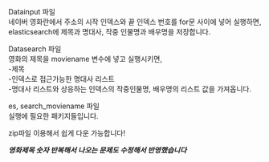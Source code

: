 
Datainput 파일\
네이버 영화란에서 주소의 시작 인덱스와 끝 인덱스 번호를 for문 사이에 넣어 실행하면,\
elasticsearch에 제목과 명대사, 작중 인물명과 배우명을 저장합니다.

Datasearch 파일\
영화의 제목을 moviename 변수에 넣고 실행시키면,\
-제목\
-인덱스로 접근가능한 명대사 리스트\
-명대사 리스트와 상응하는 인덱스의 작중인물명, 배우명의 리스트 값을 가져옵니다.

es, search_moviename 파일\
실행에 필요한 패키지들입니다.

zip파일 이용해서 쉽게 다운 가능합니다!

***영화제목 숫자 반복해서 나오는 문제도 수정해서 반영했습니다***
